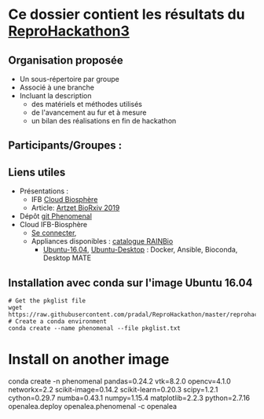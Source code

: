 # Ce dossier contient les résultats du [ReproHackathon3](../docs/hackathon_3_programme.md)

## Organisation proposée

* Un sous-répertoire par groupe
* Associé à une branche
* Incluant la description
  * des matériels et méthodes utilisés
  * de l'avancement au fur et à mesure
  * un bilan des réalisations en fin de hackathon


## Participants/Groupes :


## Liens utiles

* Présentations :
  - IFB [Cloud Biosphère](https://box.in2p3.fr/index.php/s/3jMBqcK5R3FE28a)
  - Article: [Artzet BioRxiv 2019](https://doi.org/10.1101/805739)
* Dépôt [git Phenomenal](https://github.com/openalea/phenomenal)
* Cloud IFB-Biosphère
  - [Se connecter](https://biosphere.france-bioinformatique.fr/cloud),
  - Appliances disponibles : [catalogue RAINBio](https://biosphere.france-bioinformatique.fr/catalogue)
    - [Ubuntu-16.04](https://biosphere.france-bioinformatique.fr/catalogue/appliance/88), [Ubuntu-Desktop](https://biosphere.france-bioinformatique.fr/catalogue/appliance/118) : Docker, Ansible, Bioconda, Desktop MATE

## Installation avec conda sur l'image Ubuntu 16.04

```
# Get the pkglist file
wget https://raw.githubusercontent.com/pradal/ReproHackathon/master/reprohackathon3/pkglist.txt
# Create a conda environment
conda create --name phenomenal --file pkglist.txt
```
# Install on another image

conda create -n phenomenal pandas=0.24.2 vtk=8.2.0 opencv=4.1.0 networkx=2.2 scikit-image=0.14.2 scikit-learn=0.20.3 scipy=1.2.1 cython=0.29.7 numba=0.43.1 numpy=1.15.4 matplotlib=2.2.3 python=2.7.16  openalea.deploy openalea.phenomenal -c openalea
```
